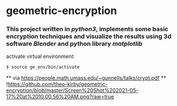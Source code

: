 # geometric-encryption 

### This project written in ***python3***, implements some basic encryption techniques and visualize the results using 3d software ***Blender*** and python library ***matplotlib***

 activate virtual environment: 

```
$ source ge_env/bin/activate
```

** via https://people.math.umass.edu/~gunnells/talks/crypt.pdf **
!https://github.com/theo-kirby/geometric-encryption/blob/master/Screen%20Shot%202021-05-17%20at%2010.00.56%20AM.png?raw=true
